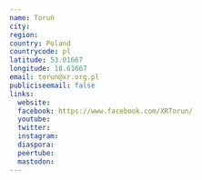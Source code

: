 ```yaml
---
name: Toruń
city:
region:
country: Poland
countrycode: pl
latitude: 53.01667
longitude: 18.61667
email: torun@xr.org.pl
publiciseemail: false
links:
  website:
  facebook: https://www.facebook.com/XRTorun/
  youtube:
  twitter:
  instagram:
  diaspora:
  peertube:
  mastodon:
---
```

